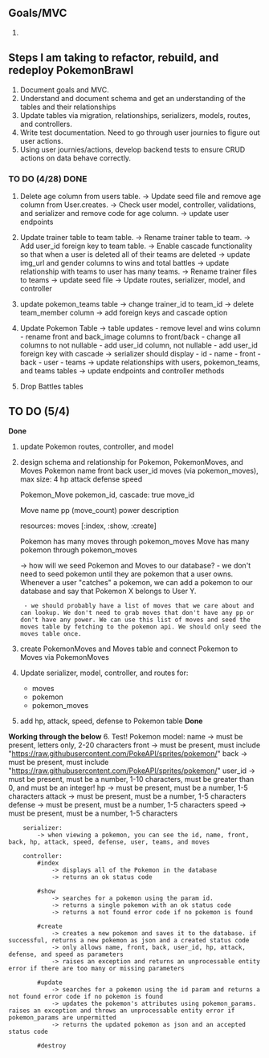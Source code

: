 ## Goals/MVC
1. 

## Steps I am taking to refactor, rebuild, and redeploy PokemonBrawl

1. Document goals and MVC.
2. Understand and document schema and get an understanding of the tables and their relationships
3. Update tables via migration, relationships, serializers, models, routes, and controllers. 
4. Write test documentation. Need to go through user journies to figure out user actions.
5. Using user journies/actions, develop backend tests to ensure CRUD actions on data behave correctly.


### TO DO (4/28) **DONE**
1. Delete age column from users table. 
    -> Update seed file and remove age column from User.creates. 
    -> Check user model, controller, validations, and serializer and remove code for age column.
    -> update user endpoints


2. Update trainer table to team table. 
    -> Rename trainer table to team. 
    -> Add user_id foreign key to team table.
    -> Enable cascade functionality so that when a user is deleted all of their teams are deleted
    -> update img_url and gender columns to wins and total battles -> update relationship with teams to user has many teams. 
    -> Rename trainer files to teams
    -> update seed file
    -> Update routes, serializer, model, and controller
    
3. update pokemon_teams table
    -> change trainer_id to team_id
    -> delete team_member column
    -> add foreign keys and cascade option

4. Update Pokemon Table
    -> table updates
        - remove level and wins column
        - rename front and back_image columns to front/back
        - change all columns to not nullable
        - add user_id column, not nullable
        - add user_id foreign key with cascade
    -> serializer should display
        - id
        - name
        - front
        - back
        - user
        - teams
    -> update relationships with users, pokemon_teams, and teams tables
    -> update endpoints and controller methods

5. Drop Battles tables


## TO DO (5/4)
**Done**
1. update Pokemon routes, controller, and model
2. design schema and relationship for Pokemon, PokemonMoves, and Moves
    Pokemon
        name
        front
        back
        user_id
        moves (via pokemon_moves), max size: 4
        hp
        attack
        defense
        speed


    Pokemon_Move
        pokemon_id, cascade: true
        move_id 

    Move
        name
        pp (move_count)
        power 
        description

    resources: moves [:index, :show, :create]

    Pokemon has many moves through pokemon_moves
    Move has many pokemon through pokemon_moves

    -> how will we seed Pokemon and Moves to our database?
        - we don't need to seed pokemon until they are pokemon that a user owns. Whenever a user "catches" a pokemon, we can add a pokemon to our database and say that Pokemon X belongs to User Y. 

        - we should probably have a list of moves that we care about and can lookup. We don't need to grab moves that don't have any pp or don't have any power. We can use this list of moves and seed the moves table by fetching to the pokemon api. We should only seed the moves table once. 

3. create PokemonMoves and Moves table and connect Pokemon to Moves via PokemonMoves
4. Update serializer, model, controller, and routes for:
    - moves
    - pokemon
    - pokemon_moves

5. add hp, attack, speed, defense to Pokemon table 
**Done**


**Working through the below**
6. Test!
    Pokemon
        model: 
            name -> must be present, letters only, 2-20 characters
            front -> must be present, must include "https://raw.githubusercontent.com/PokeAPI/sprites/pokemon/"
            back -> must be present, must include "https://raw.githubusercontent.com/PokeAPI/sprites/pokemon/"
            user_id -> must be present, must be a number, 1-10 characters, must be greater than 0, and must be an integer!
            hp -> must be present, must be a number, 1-5 characters
            attack -> must be present, must be a number, 1-5 characters
            defense -> must be present, must be a number, 1-5 characters
            speed -> must be present, must be a number, 1-5 characters

        
        serializer: 
            -> when viewing a pokemon, you can see the id, name, front, back, hp, attack, speed, defense, user, teams, and moves

        controller:
            #index
                -> displays all of the Pokemon in the database
                -> returns an ok status code

            #show
                -> searches for a pokemon using the param id.
                -> returns a single pokemon with an ok status code
                -> returns a not found error code if no pokemon is found

            #create
                -> creates a new pokemon and saves it to the database. if successful, returns a new pokemon as json and a created status code
                -> only allows name, front, back, user_id, hp, attack, defense, and speed as parameters
                -> raises an exception and returns an unprocessable entity error if there are too many or missing parameters

            #update
                -> searches for a pokemon using the id param and returns a not found error code if no pokemon is found
                -> updates the pokemon's attributes using pokemon_params. raises an exception and throws an unprocessable entity error if pokemon_params are unpermitted
                -> returns the updated pokemon as json and an accepted status code

            #destroy

        


